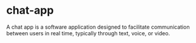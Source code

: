 # chat-app
A chat app is a software application designed to facilitate communication between users in real time, typically through text, voice, or video.
